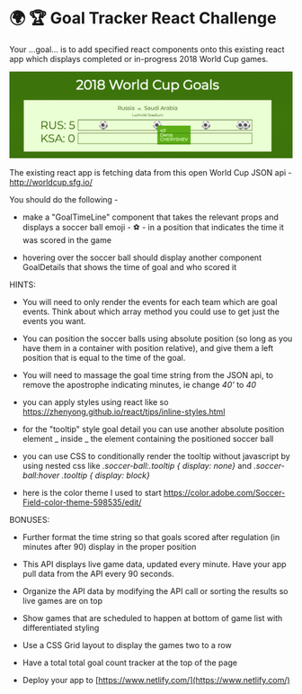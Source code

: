 # 🌍 🏆 Goal Tracker React Challenge

Your ...goal... is to add specified react components onto this existing react app which displays completed or in-progress 2018 World Cup games.

![Screenshot](screenshot.png)

The existing react app is fetching data from this open World Cup JSON api - http://worldcup.sfg.io/

You should do the following -

- make a "GoalTimeLine" component that takes the relevant props and displays a soccer ball emoji - ⚽️ - in a position that indicates the time it was scored in the game

- hovering over the soccer ball should display another component GoalDetails that shows the time of goal and who scored it

HINTS:

- You will need to only render the events for each team which are goal events. Think about which array method you could use to get just the events you want.

- You can position the soccer balls using absolute position (so long as you have them in a container with position relative), and give them a left position that is equal to the time of the goal.

- You will need to massage the goal time string from the JSON api, to remove the apostrophe indicating minutes, ie change _40'_ to _40_

- you can apply styles using react like so https://zhenyong.github.io/react/tips/inline-styles.html

- for the "tooltip" style goal detail you can use another absolute position element _ inside _ the element containing the positioned soccer ball

- you can use CSS to conditionally render the tooltip without javascript by using nested css like _.soccer-ball:.tooltip { display: none}_ and _.soccer-ball:hover .tooltip { display: block}_

- here is the color theme I used to start https://color.adobe.com/Soccer-Field-color-theme-598535/edit/

BONUSES:

- Further format the time string so that goals scored after regulation (in minutes after 90) display in the proper position

- This API displays live game data, updated every minute.  Have your app pull data from the API every 90 seconds.

- Organize the API data by modifying the API call or sorting the results so live games are on top

- Show games that are scheduled to happen at bottom of game list with differentiated styling

- Use a CSS Grid layout to display the games two to a row

- Have a total total goal count tracker at the top of the page

- Deploy your app to [https://www.netlify.com/](https://www.netlify.com/)
